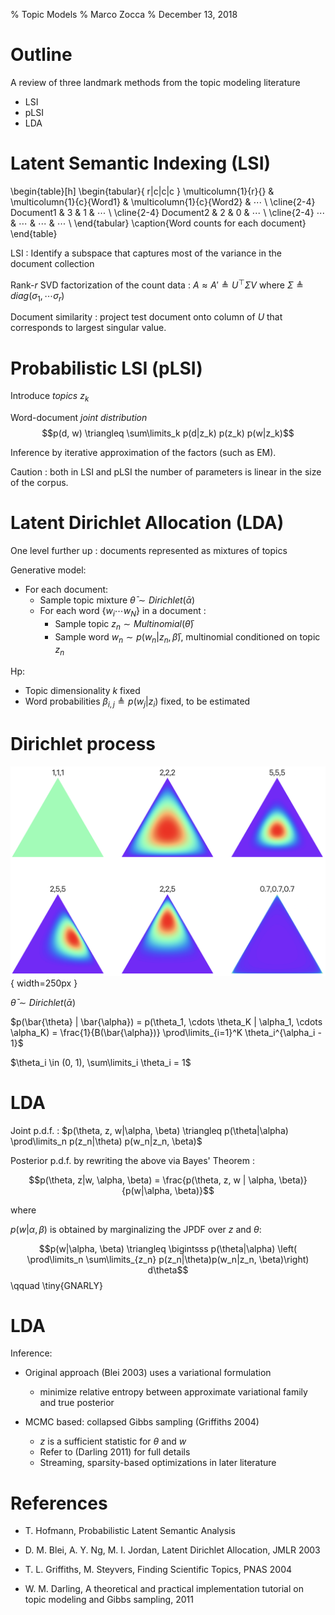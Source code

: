 % Topic Models
% Marco Zocca
% December 13, 2018



# Outline

A review of three landmark methods from the topic modeling literature

- LSI
- pLSI
- LDA



# Latent Semantic Indexing (LSI)


\begin{table}[h]
\begin{tabular}{ r|c|c|c }
\multicolumn{1}{r}{}
 &  \multicolumn{1}{c}{Word1} & \multicolumn{1}{c}{Word2} & $\cdots$ \\
\cline{2-4}
Document1 & 3 & 1 & $\cdots$ \\
\cline{2-4}
Document2 & 2 & 0 & $\cdots$ \\
\cline{2-4}
$\cdots$ & $\cdots$ & $\cdots$ & $\cdots$ \\
\end{tabular}
\caption{Word counts for each document}
\end{table}

LSI : Identify a subspace that captures most of the variance in the document collection

Rank-$r$ SVD factorization of the count data : $A \approx A' \triangleq U^\top \Sigma V$ where $\Sigma \triangleq diag(\sigma_1, \cdots \sigma_r)$

Document similarity : project test document onto column of $U$ that corresponds to largest singular value.



# Probabilistic LSI (pLSI)

Introduce _topics_ $z_k$

Word-document _joint distribution_ $$p(d, w) \triangleq \sum\limits_k p(d|z_k) p(z_k) p(w|z_k)$$

Inference by iterative approximation of the factors (such as EM).

Caution : both in LSI and pLSI the number of parameters is linear in the size of the corpus. 





# Latent Dirichlet Allocation (LDA)

One level further up : documents represented as mixtures of topics

Generative model:

* For each document:
    * Sample topic mixture $\bar{\theta} \sim Dirichlet(\bar{\alpha})$
    * For each word $\{w_i \cdots w_N \}$ in a document :
        * Sample topic $z_n \sim Multinomial(\bar{\theta})$
        * Sample word $w_n \sim p(w_n|z_n, \bar{\beta})$, multinomial conditioned on topic $z_n$

Hp:

- Topic dimensionality $k$ fixed
- Word probabilities $\beta_{i,j} \triangleq p(w_j | z_i)$ fixed, to be estimated



# Dirichlet process

![Dirichlet PDF (K = 3)](img/dirichlet.png){ width=250px }

$\bar{\theta} \sim Dirichlet(\bar{\alpha})$

$p(\bar{\theta} | \bar{\alpha}) = p(\theta_1, \cdots \theta_K | \alpha_1, \cdots \alpha_K) = \frac{1}{B(\bar{\alpha})} \prod\limits_{i=1}^K \theta_i^{\alpha_i - 1}$

$\theta_i \in (0, 1), \sum\limits_i \theta_i = 1$



# LDA

Joint p.d.f. : $p(\theta, z, w|\alpha, \beta) \triangleq p(\theta|\alpha) \prod\limits_n p(z_n|\theta) p(w_n|z_n, \beta)$

Posterior p.d.f. by rewriting the above via Bayes' Theorem :

$$p(\theta, z|w, \alpha, \beta) = \frac{p(\theta, z, w | \alpha, \beta)}{p(w|\alpha, \beta)}$$  

where 

$p(w|\alpha, \beta)$ is obtained by marginalizing the JPDF over $z$ and $\theta$:

$$p(w|\alpha, \beta) \triangleq \bigintsss p(\theta|\alpha) \left( \prod\limits_n \sum\limits_{z_n} p(z_n|\theta)p(w_n|z_n, \beta)\right) d\theta$$  \qquad \tiny{GNARLY}


# LDA

Inference:

- Original approach (Blei 2003) uses a variational formulation
    - minimize relative entropy between approximate variational family and true posterior

- MCMC based: collapsed Gibbs sampling (Griffiths 2004)
    - $z$ is a sufficient statistic for $\theta$ and $w$
    - Refer to (Darling 2011) for full details
    - Streaming, sparsity-based optimizations in later literature



# References

- T. Hofmann, Probabilistic Latent Semantic Analysis

- D. M. Blei, A. Y. Ng, M. I. Jordan, Latent Dirichlet Allocation, JMLR 2003

- T. L. Griffiths, M. Steyvers, Finding Scientific Topics, PNAS 2004

- W. M. Darling, A theoretical and practical implementation tutorial on topic modeling and Gibbs sampling, 2011


